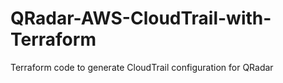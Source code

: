 # QRadar-AWS-CloudTrail-with-Terraform
Terraform code to generate CloudTrail configuration for QRadar
